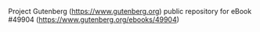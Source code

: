 Project Gutenberg (https://www.gutenberg.org) public repository for eBook #49904 (https://www.gutenberg.org/ebooks/49904)
